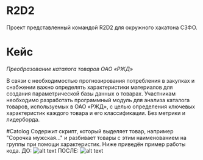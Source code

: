 # R2D2
Проект представленный командой R2D2 для окружного хакатона СЗФО.
# Кейс
*Преобразование каталога товаров ОАО «РЖД»*

В связи с необходимостью прогнозирования потребления в закупках и снабжении важно определять характеристики материалов для создания параметрической базы данных о товарах. Участникам необходимо разработать программный модуль для анализа каталога товаров, используемых в ОАО «РЖД», с целью определения ключевых характеристик каждого товара и его классификации. Без метрики и лидерборда.

#Catolog 
Содержит скрипт, который выделяет товар, например "Сорочка мужская..." и разбивает товары с этим наименованием на группы при помощи характеристик. Ниже приведён пример работы кода.
ДО:
![alt text](https://s.iimg.su/s/13/hV5GzUuitSC2ehwiciDu7DVXabAqCqiHErQsVlRl.png)
ПОСЛЕ:
![alt text](https://s.iimg.su/s/13/fZLGTm0CgYGC6elbW3tV0DluzRPen6ItBQQf4KBn.png)
